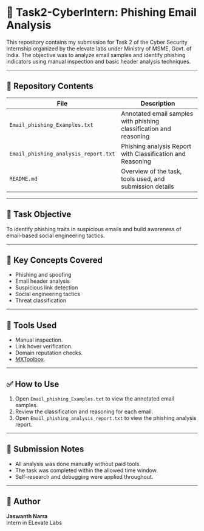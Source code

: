 # 🚨 Task2-CyberIntern: Phishing Email Analysis

This repository contains my submission for Task 2 of the Cyber Security Internship organized by the elevate labs under Ministry of MSME, Govt. of India. The objective was to analyze email samples and identify phishing indicators using manual inspection and basic header analysis techniques.

---

## 📁 Repository Contents

| File | Description |
|------|-------------|
| `Email_phishing_Examples.txt` | Annotated email samples with phishing classification and reasoning |
| `Email_phishing_analysis_report.txt` | Phishing analysis Report with Classification and Reasoning |
| `README.md` | Overview of the task, tools used, and submission details |

---

## 🎯 Task Objective

To identify phishing traits in suspicious emails and build awareness of email-based social engineering tactics.

---

## 🧠 Key Concepts Covered

- Phishing and spoofing
- Email header analysis
- Suspicious link detection
- Social engineering tactics
- Threat classification

---

## 🧰 Tools Used

- Manual inspection.
- Link hover verification.
- Domain reputation checks.
- [MXToolbox](https://mxtoolbox.com).

---

## ✅ How to Use

1. Open `Email_phishing_Examples.txt` to view the annotated email samples.
2. Review the classification and reasoning for each email.
3. Open `Email_phishing_analysis_report.txt` to view the phishing analysis report.

---

## 📌 Submission Notes

- All analysis was done manually without paid tools.
- The task was completed within the allowed time window.
- Self-research and debugging were applied throughout.

---


## 🙌 Author

**Jaswanth Narra**  
Intern in ELevate Labs
